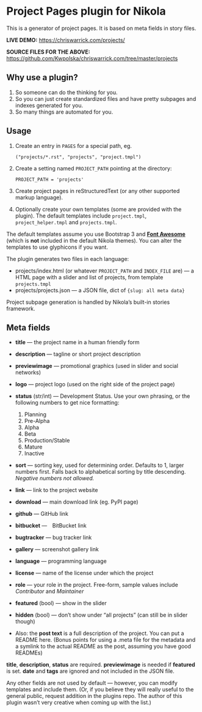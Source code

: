 Project Pages plugin for Nikola
===============================

This is a generator of project pages.  It is based on meta fields in story
files.

**LIVE DEMO:** <https://chriswarrick.com/projects/>

**SOURCE FILES FOR THE ABOVE:** <https://github.com/Kwpolska/chriswarrick.com/tree/master/projects>

Why use a plugin?
-----------------

1. So someone can do the thinking for you.
2. So you can just create standardized files and have pretty subpages and
   indexes generated for you.
3. So many things are automated for you.

Usage
-----

1. Create an entry in `PAGES` for a special path, eg.

       ("projects/*.rst", "projects", "project.tmpl")

2. Create a setting named `PROJECT_PATH` pointing at the directory:

       PROJECT_PATH = 'projects'

3. Create project pages in reStructuredText (or any other supported markup language).
4. Optionally create your own templates (some are provided with the plugin).
   The default templates include `project.tmpl`, `project_helper.tmpl` and
   `projects.tmpl`.

The default templates assume you use Bootstrap 3 and [**Font
Awesome**](http://fortawesome.github.io/Font-Awesome) (which is **not**
included in the default Nikola themes).  You can alter the templates to use
glyphicons if you want.

The plugin generates two files in each language:

* projects/index.html (or whatever `PROJECT_PATH` and `INDEX_FILE` are) — a HTML
  page with a slider and list of projects, from template `projects.tmpl`
* projects/projects.json — a JSON file, dict of `{slug: all meta data}`

Project subpage generation is handled by Nikola’s built-in stories framework.

Meta fields
-----------

* **title** — the project name in a human friendly form
* **description** — tagline or short project description
* **previewimage** — promotional graphics (used in slider and social networks)
* **logo** — project logo (used on the right side of the project page)
* **status** (str/int) — Development Status.  Use your own phrasing, or the
  following numbers to get nice formatting:

    1. Planning
    2. Pre-Alpha
    3. Alpha
    4. Beta
    5. Production/Stable
    6. Mature
    7. Inactive
* **sort** — sorting key, used for determining order.  Defaults to 1, larger numbers
  first.  Falls back to alphabetical sorting by title descending.  *Negative
  numbers not allowed.*
* **link** — link to the project website
* **download** — main download link (eg. PyPI page)
* **github** — GitHub link
* **bitbucket** — BitBucket link
* **bugtracker** — bug tracker link
* **gallery** — screenshot gallery link
* **language** — programming language
* **license** — name of the license under which the project
* **role** — your role in the project.  Free-form, sample values include
  *Contributor* and *Maintainer*
* **featured** (bool) — show in the slider
* **hidden** (bool) — don’t show under “all projects” (can still be in slider though)
* Also: the **post text** is a full description of the project.  You can put a
  README here.  (Bonus points for using a .meta file for the metadata and a
  symlink to the actual README as the post, assuming you have good READMEs)

**title**, **description**, **status** are required.  **previewimage** is needed if
**featured** is set.  **date** and **tags** are ignored and not included in the
JSON file.

Any other fields are not used by default — however, you can modify templates
and include them.  (Or, if you believe they will really useful to the general
public, request addition in the plugins repo.  The author of this plugin wasn’t
very creative when coming up with the list.)
